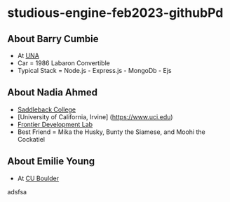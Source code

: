 # studious-engine-feb2023-githubPd

## About Barry Cumbie
- At [UNA](https://www.una.edu)
- Car = 1986 Labaron Convertible 
- Typical Stack = Node.js - Express.js - MongoDb - Ejs 

## About Nadia Ahmed
- [Saddleback College](https://www.saddleback.edu)
- [University of California, Irvine] (https://www.uci.edu)
- [Frontier Development Lab](https://fdl.ai)
- Best Friend = Mika the Husky, Bunty the Siamese, and Moohi the Cockatiel

## About Emilie Young
- At [CU Boulder](https://www.colorado.edu)

adsfsa
